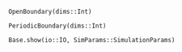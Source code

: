 

```@docs
OpenBoundary(dims::Int)
```

```@docs
PeriodicBoundary(dims::Int)
```

```@docs
Base.show(io::IO, SimParams::SimulationParams)
```
